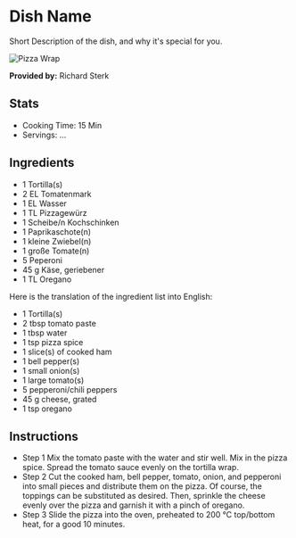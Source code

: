 # Dish Name
Short Description of the dish, and why it's special for you.

![Pizza Wrap](/Users/richardsterk/Downloads/wrap-pizza.jpg)

**Provided by:** Richard Sterk

## Stats
- Cooking Time: 15 Min
- Servings: ...

## Ingredients

- 1 Tortilla(s)
- 2 EL Tomatenmark
- 1 EL Wasser
- 1 TL Pizzagewürz
- 1 Scheibe/n Kochschinken
- 1 Paprikaschote(n)
- 1 kleine Zwiebel(n)
- 1 große Tomate(n)
- 5	Peperoni
- 45 g Käse, geriebener
- 1 TL Oregano

Here is the translation of the ingredient list into English:

- 1 Tortilla(s)
- 2 tbsp tomato paste
- 1 tbsp water
- 1 tsp pizza spice
- 1 slice(s) of cooked ham
- 1 bell pepper(s)
- 1 small onion(s)
- 1 large tomato(s)
- 5 pepperoni/chili peppers
- 45 g cheese, grated
- 1 tsp oregano

## Instructions

- Step 1
    Mix the tomato paste with the water and stir well. Mix in the pizza spice. Spread the tomato sauce evenly on the tortilla wrap.
- Step 2
    Cut the cooked ham, bell pepper, tomato, onion, and pepperoni into small pieces and distribute them on the pizza. Of course, the toppings can be substituted as desired. Then, sprinkle the cheese evenly over the pizza and garnish it with a pinch of oregano.
- Step 3
    Slide the pizza into the oven, preheated to 200 °C top/bottom heat, for a good 10 minutes.
